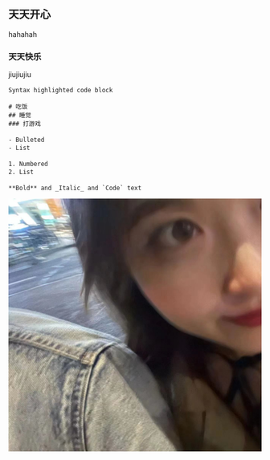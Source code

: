 ## 天天开心

hahahah

### 天天快乐

jiujiujiu

```marksho
Syntax highlighted code block

# 吃饭
## 睡觉
### 打游戏

- Bulleted
- List

1. Numbered
2. List

**Bold** and _Italic_ and `Code` text

```
![Image](WechatIMG346.jpeg)
